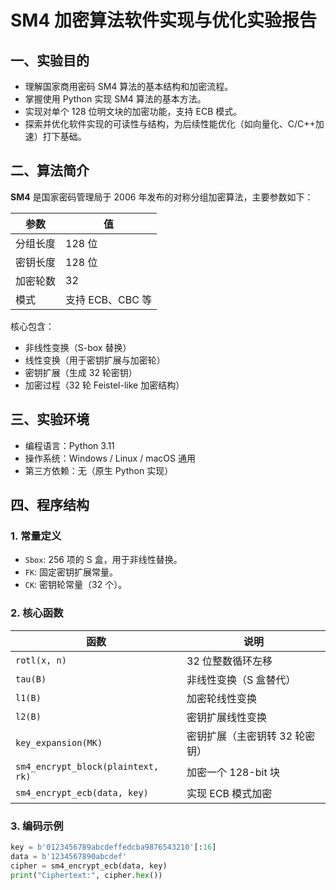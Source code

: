 # SM4 加密算法软件实现与优化实验报告

## 一、实验目的

- 理解国家商用密码 SM4 算法的基本结构和加密流程。
- 掌握使用 Python 实现 SM4 算法的基本方法。
- 实现对单个 128 位明文块的加密功能，支持 ECB 模式。
- 探索并优化软件实现的可读性与结构，为后续性能优化（如向量化、C/C++加速）打下基础。

## 二、算法简介

**SM4** 是国家密码管理局于 2006 年发布的对称分组加密算法，主要参数如下：

| 参数 | 值 |
|------|----|
| 分组长度 | 128 位 |
| 密钥长度 | 128 位 |
| 加密轮数 | 32 |
| 模式 | 支持 ECB、CBC 等 |

核心包含：
- 非线性变换（S-box 替换）
- 线性变换（用于密钥扩展与加密轮）
- 密钥扩展（生成 32 轮密钥）
- 加密过程（32 轮 Feistel-like 加密结构）

## 三、实验环境

- 编程语言：Python 3.11
- 操作系统：Windows / Linux / macOS 通用
- 第三方依赖：无（原生 Python 实现）

## 四、程序结构

### 1. 常量定义

- `Sbox`: 256 项的 S 盒，用于非线性替换。
- `FK`: 固定密钥扩展常量。
- `CK`: 密钥轮常量（32 个）。

### 2. 核心函数

| 函数 | 说明 |
|------|------|
| `rotl(x, n)` | 32 位整数循环左移 |
| `tau(B)` | 非线性变换（S 盒替代） |
| `l1(B)` | 加密轮线性变换 |
| `l2(B)` | 密钥扩展线性变换 |
| `key_expansion(MK)` | 密钥扩展（主密钥转 32 轮密钥） |
| `sm4_encrypt_block(plaintext, rk)` | 加密一个 128-bit 块 |
| `sm4_encrypt_ecb(data, key)` | 实现 ECB 模式加密 |

### 3. 编码示例

```python
key = b'0123456789abcdeffedcba9876543210'[:16]
data = b'1234567890abcdef'
cipher = sm4_encrypt_ecb(data, key)
print("Ciphertext:", cipher.hex())

